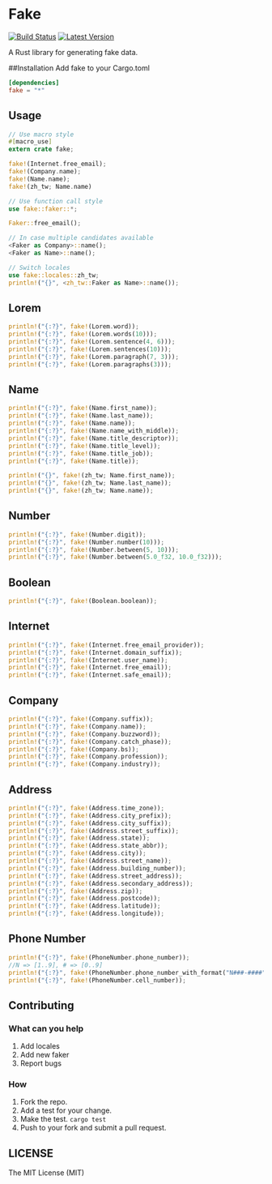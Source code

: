 # Fake
[![Build Status](https://travis-ci.org/cksac/fake-rs.svg?branch=master)](https://travis-ci.org/cksac/fake-rs)
[![Latest Version](https://img.shields.io/crates/v/fake.svg)](https://crates.io/crates/fake)

A Rust library for generating fake data.

##Installation
Add fake to your Cargo.toml
```toml
[dependencies]
fake = "*"
```
## Usage
```rust
// Use macro style
#[macro_use]
extern crate fake;

fake!(Internet.free_email);
fake!(Company.name);
fake!(Name.name);
fake!(zh_tw; Name.name)

// Use function call style
use fake::faker::*;

Faker::free_email();

// In case multiple candidates available
<Faker as Company>::name();
<Faker as Name>::name();

// Switch locales
use fake::locales::zh_tw;
println!("{}", <zh_tw::Faker as Name>::name());
```
## Lorem
```rust
println!("{:?}", fake!(Lorem.word));
println!("{:?}", fake!(Lorem.words(10)));
println!("{:?}", fake!(Lorem.sentence(4, 6)));
println!("{:?}", fake!(Lorem.sentences(10)));
println!("{:?}", fake!(Lorem.paragraph(7, 3)));
println!("{:?}", fake!(Lorem.paragraphs(3)));
```
## Name
```rust
println!("{:?}", fake!(Name.first_name));
println!("{:?}", fake!(Name.last_name));
println!("{:?}", fake!(Name.name));
println!("{:?}", fake!(Name.name_with_middle));
println!("{:?}", fake!(Name.title_descriptor));
println!("{:?}", fake!(Name.title_level));
println!("{:?}", fake!(Name.title_job));
println!("{:?}", fake!(Name.title));

println!("{}", fake!(zh_tw; Name.first_name));
println!("{}", fake!(zh_tw; Name.last_name));
println!("{}", fake!(zh_tw; Name.name));
```
## Number
```rust
println!("{:?}", fake!(Number.digit));
println!("{:?}", fake!(Number.number(10)));
println!("{:?}", fake!(Number.between(5, 10)));
println!("{:?}", fake!(Number.between(5.0_f32, 10.0_f32)));
```
## Boolean
```rust
println!("{:?}", fake!(Boolean.boolean));
```
## Internet
```rust
println!("{:?}", fake!(Internet.free_email_provider));
println!("{:?}", fake!(Internet.domain_suffix));
println!("{:?}", fake!(Internet.user_name));
println!("{:?}", fake!(Internet.free_email));
println!("{:?}", fake!(Internet.safe_email));
```
## Company
```rust
println!("{:?}", fake!(Company.suffix));
println!("{:?}", fake!(Company.name));
println!("{:?}", fake!(Company.buzzword));
println!("{:?}", fake!(Company.catch_phase));
println!("{:?}", fake!(Company.bs));
println!("{:?}", fake!(Company.profession));
println!("{:?}", fake!(Company.industry));
```
## Address
```rust
println!("{:?}", fake!(Address.time_zone));
println!("{:?}", fake!(Address.city_prefix));
println!("{:?}", fake!(Address.city_suffix));
println!("{:?}", fake!(Address.street_suffix));
println!("{:?}", fake!(Address.state));
println!("{:?}", fake!(Address.state_abbr));
println!("{:?}", fake!(Address.city));
println!("{:?}", fake!(Address.street_name));
println!("{:?}", fake!(Address.building_number));
println!("{:?}", fake!(Address.street_address));
println!("{:?}", fake!(Address.secondary_address));
println!("{:?}", fake!(Address.zip));
println!("{:?}", fake!(Address.postcode));
println!("{:?}", fake!(Address.latitude));
println!("{:?}", fake!(Address.longitude));
```
## Phone Number
```rust
println!("{:?}", fake!(PhoneNumber.phone_number));
//N => [1..9], # => [0..9]
println!("{:?}", fake!(PhoneNumber.phone_number_with_format("N###-####")));
println!("{:?}", fake!(PhoneNumber.cell_number));
```
## Contributing
### What can you help
1. Add locales
2. Add new faker
3. Report bugs
### How
1. Fork the repo.
3. Add a test for your change.
4. Make the test. `cargo test`
5. Push to your fork and submit a pull request.

## LICENSE
The MIT License (MIT)
